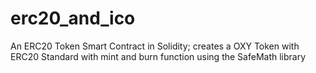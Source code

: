 # erc20_and_ico
An ERC20 Token Smart Contract in Solidity; creates a OXY Token with ERC20 Standard with mint and burn function using the SafeMath library
